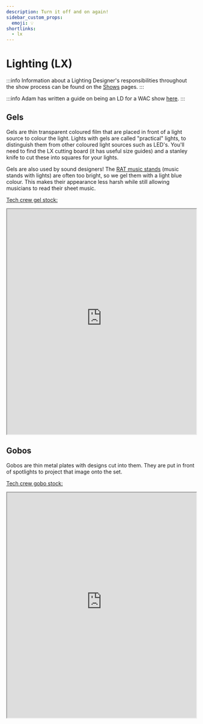 ```yaml
---
description: Turn it off and on again!
sidebar_custom_props:
  emoji: 💡
shortlinks:
  - lx
---
```

# Lighting (LX)

:::info
Information about a Lighting Designer's responsibilities throughout the show process can be found on the
[Shows](/wiki/warwick-drama/shows) pages.
:::

:::info
Adam has written a guide on being an LD for a WAC show [here](/wiki/disciplines/lx/how-to-ld).
:::

## Gels

Gels are thin transparent coloured film that are placed in front of a light source to colour the light. Lights with gels are called "practical" lights, to distinguish them from other coloured light sources such as LED's. You'll need to find the LX cutting board (it has useful size guides) and a stanley knife to cut these into squares for your lights.

Gels are also used by sound designers! The [RAT music stands](https://www.ratstands.com/product/shop-opera-stand/) (music stands with lights) are often too bright, so we gel them with a light blue colour. This makes their appearance less harsh while still allowing musicians to read their sheet music.

[Tech crew gel stock:](https://lx-catalogue.warwicktechcrew.co.uk/gels/)
<iframe
  src="https://lx-catalogue.warwicktechcrew.co.uk/gels/"
  width="100%"
  height="600">
</iframe>

## Gobos
Gobos are thin metal plates with designs cut into them. They are put in front of spotlights to project that image onto the set. 

[Tech crew gobo stock:](https://lx-catalogue.warwicktechcrew.co.uk/gobos/)
<iframe
  src="https://lx-catalogue.warwicktechcrew.co.uk/gobos/"
  width="100%"
  height="600">
</iframe>